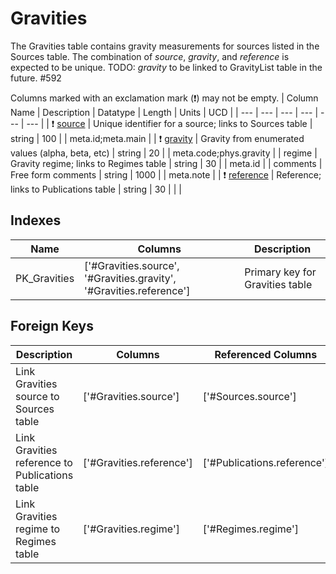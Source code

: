 # Gravities
The Gravities table contains gravity measurements for sources listed in the Sources table. The combination of *source*, *gravity*, and *reference* is expected to be unique. TODO: *gravity* to be linked to GravityList table in the future. #592


Columns marked with an exclamation mark (❗️) may not be empty.
| Column Name | Description | Datatype | Length | Units  | UCD |
| --- | --- | --- | --- | --- | --- |
| ❗️ <ins>source</ins> | Unique identifier for a source; links to Sources table | string | 100 |  | meta.id;meta.main  |
| ❗️ <ins>gravity</ins> | Gravity from enumerated values (alpha, beta, etc) | string | 20 |  | meta.code;phys.gravity  |
| regime | Gravity regime; links to Regimes table | string | 30 |  | meta.id  |
| comments | Free form comments | string | 1000 |  | meta.note  |
| ❗️ <ins>reference</ins> | Reference; links to Publications table | string | 30 |  |   |

## Indexes
| Name | Columns | Description |
| --- | --- | --- |
| PK_Gravities | ['#Gravities.source', '#Gravities.gravity', '#Gravities.reference'] | Primary key for Gravities table |

## Foreign Keys
| Description | Columns | Referenced Columns |
| --- | --- | --- |
| Link Gravities source to Sources table | ['#Gravities.source'] | ['#Sources.source'] |
| Link Gravities reference to Publications table | ['#Gravities.reference'] | ['#Publications.reference'] |
| Link Gravities regime to Regimes table | ['#Gravities.regime'] | ['#Regimes.regime'] |
